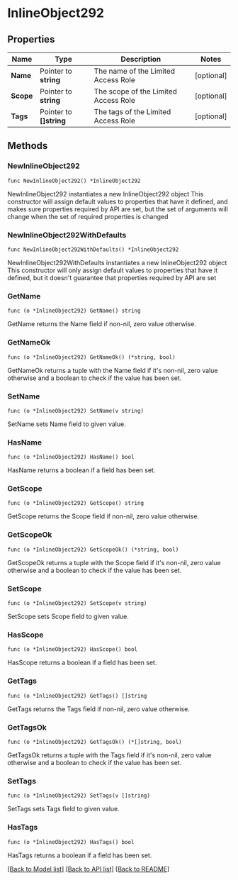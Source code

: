 # InlineObject292

## Properties

Name | Type | Description | Notes
------------ | ------------- | ------------- | -------------
**Name** | Pointer to **string** | The name of the Limited Access Role | [optional] 
**Scope** | Pointer to **string** | The scope of the Limited Access Role | [optional] 
**Tags** | Pointer to **[]string** | The tags of the Limited Access Role | [optional] 

## Methods

### NewInlineObject292

`func NewInlineObject292() *InlineObject292`

NewInlineObject292 instantiates a new InlineObject292 object
This constructor will assign default values to properties that have it defined,
and makes sure properties required by API are set, but the set of arguments
will change when the set of required properties is changed

### NewInlineObject292WithDefaults

`func NewInlineObject292WithDefaults() *InlineObject292`

NewInlineObject292WithDefaults instantiates a new InlineObject292 object
This constructor will only assign default values to properties that have it defined,
but it doesn't guarantee that properties required by API are set

### GetName

`func (o *InlineObject292) GetName() string`

GetName returns the Name field if non-nil, zero value otherwise.

### GetNameOk

`func (o *InlineObject292) GetNameOk() (*string, bool)`

GetNameOk returns a tuple with the Name field if it's non-nil, zero value otherwise
and a boolean to check if the value has been set.

### SetName

`func (o *InlineObject292) SetName(v string)`

SetName sets Name field to given value.

### HasName

`func (o *InlineObject292) HasName() bool`

HasName returns a boolean if a field has been set.

### GetScope

`func (o *InlineObject292) GetScope() string`

GetScope returns the Scope field if non-nil, zero value otherwise.

### GetScopeOk

`func (o *InlineObject292) GetScopeOk() (*string, bool)`

GetScopeOk returns a tuple with the Scope field if it's non-nil, zero value otherwise
and a boolean to check if the value has been set.

### SetScope

`func (o *InlineObject292) SetScope(v string)`

SetScope sets Scope field to given value.

### HasScope

`func (o *InlineObject292) HasScope() bool`

HasScope returns a boolean if a field has been set.

### GetTags

`func (o *InlineObject292) GetTags() []string`

GetTags returns the Tags field if non-nil, zero value otherwise.

### GetTagsOk

`func (o *InlineObject292) GetTagsOk() (*[]string, bool)`

GetTagsOk returns a tuple with the Tags field if it's non-nil, zero value otherwise
and a boolean to check if the value has been set.

### SetTags

`func (o *InlineObject292) SetTags(v []string)`

SetTags sets Tags field to given value.

### HasTags

`func (o *InlineObject292) HasTags() bool`

HasTags returns a boolean if a field has been set.


[[Back to Model list]](../README.md#documentation-for-models) [[Back to API list]](../README.md#documentation-for-api-endpoints) [[Back to README]](../README.md)


